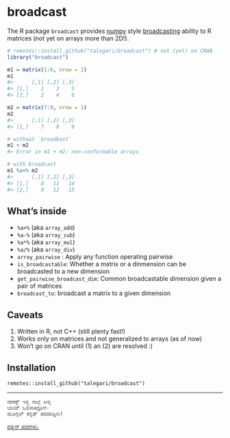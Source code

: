 
<!-- README.md is generated from README.Rmd. Please edit that file -->

# broadcast

<!-- badges: start -->
<!-- badges: end -->

The R package `broadcast` provides
[numpy](https://numpy.org/doc/stable/index.html) style
[broadcasting](https://numpy.org/doc/stable/user/basics.broadcasting.html)
ability to R matrices (not yet on arrays more than 2D!).

``` r
# remotes::install_github("talegari/broadcast") # not (yet) on CRAN
library("broadcast")
```

``` r
m1 = matrix(1:6, nrow = 2)
m1
#>      [,1] [,2] [,3]
#> [1,]    1    3    5
#> [2,]    2    4    6

m2 = matrix(7:9, nrow = 1)
m2
#>      [,1] [,2] [,3]
#> [1,]    7    8    9

# without `broadbast`
m1 + m2
#> Error in m1 + m2: non-conformable arrays

# with broadcast
m1 %a+% m2
#>      [,1] [,2] [,3]
#> [1,]    8   11   14
#> [2,]    9   12   15
```

## What’s inside

- `%a+%` (aka `array_add`)
- `%a-%` (aka `array_sub`)
- `%a*%` (aka `array_mul`)
- `%a/%` (aka `array_div`)
- `array_pairwise` : Apply any function operating pairwise
- `is_broadcastable`: Whether a matrix or a dinmension can be
  broadcasted to a new dimension
- `get_pairwise_broadcast_dim`: Common broadcastable dimension given a
  pair of matrices
- `broadcast_to`: broadcast a matrix to a given dimension

## Caveats

1.  Written in R, not C++ (still plenty fast!)
2.  Works only on matrices and not generalized to arrays (as of now)
3.  Won’t go on CRAN until (1) an (2) are resolved :)

## Installation

    remotes::install_github("talegari/broadcast")

------------------------------------------------------------------------

    ನರಕಕ್ಕ್ ಇಳ್ಸಿ ನಾಲ್ಗೆ ಸೀಳ್ಸಿ
    ಬಾಯ್ ಒಲಿಸಾಕಿದ್ರೂನೆ-
    ಮೂಗ್ನಲ್ ಕನ್ನಡ್ ಪದವಾಡ್ತೀನಿ!

[ರತ್ನನ್
ಪದಗಳು.](https://sites.google.com/site/kavanasangraha/%E0%B2%95%E0%B2%B5%E0%B2%A8-%E0%B2%B8%E0%B2%97%E0%B2%B0%E0%B2%B9/%E0%B2%9C-%E0%B2%AA-%E0%B2%B0%E0%B2%9C%E0%B2%B0%E0%B2%A4%E0%B2%A8/%E0%B2%B0%E0%B2%A4%E0%B2%A8%E0%B2%A8-%E0%B2%AA%E0%B2%A6%E0%B2%97%E0%B2%B3)

